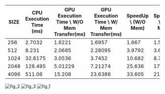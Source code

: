 |SIZE| CPU Execution Time (ms) | GPU Execution Time \ W/O Mem Transfer(ms) |GPU Execution Time \ W/ Mem Transfer(ms) | SpeedUp \ (W/O Mem) | SpeedUp \ (W/ Mem) | Throughput \ (GB/s)|
|----|-------------------------|-----------------------------------------|----------------------------------------|-------------------|------------------|------------------|
|256|2.7032| 1.6221 | 1.6957| 1.667 | 1.594 | 3.61837|
|512|8.231| 2.0685 | 2.28095 | 3.9792 | 3.609 | 4.9762|
|1024| 32.6175 | 3.0536 | 3.7452 | 10.682 | 8.709 | 6.0126|
|2048| 128.495 | 5.01229 | 7.21274 | 25.636 | 17.82 | 7.639|
|4096| 511.06 | 15.208 | 23.6386 | 33.605 | 21.62 | 7.9674 |


![fig_2](https://user-images.githubusercontent.com/84815326/219904607-a2dfc731-059d-40cb-b5ae-cdb352cdbb63.png)
![fig_3](https://user-images.githubusercontent.com/84815326/219904608-98cef89c-9901-427d-a376-822faf7315c8.png)
![fig_1](https://user-images.githubusercontent.com/84815326/219904609-54185a74-b9aa-44e1-8142-e6937c868614.png)
